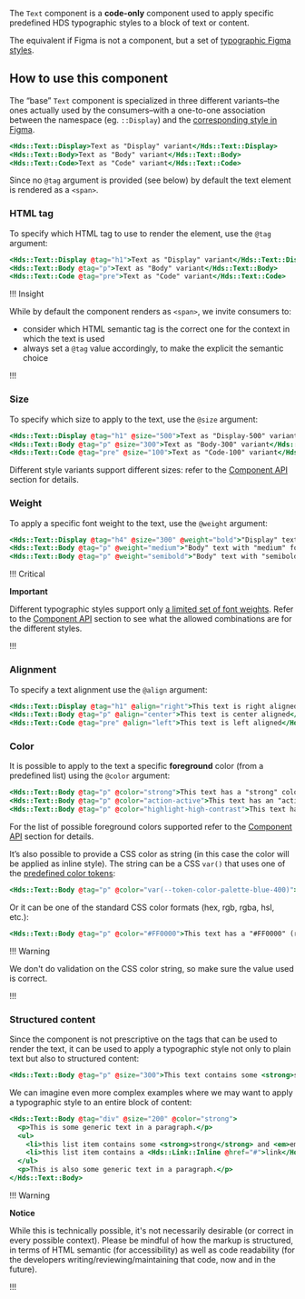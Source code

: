 The `Text` component is a **code-only** component used to apply specific predefined HDS typographic styles to a block of text or content.

The equivalent if Figma is not a component, but a set of [typographic Figma styles](https://www.figma.com/file/oQsMzMMnynfPWpMEt91OpH/HDS-Product---Foundations?type=design&node-id=1262-9192).

## How to use this component

The “base” `Text` component is specialized in three different variants–the ones actually used by the consumers–with a one-to-one association between the namespace (eg. `::Display`) and the [corresponding style in Figma](https://www.figma.com/file/oQsMzMMnynfPWpMEt91OpH/HDS-Product---Foundations?type=design&node-id=1262-9192&mode=design).

```handlebars
<Hds::Text::Display>Text as "Display" variant</Hds::Text::Display>
<Hds::Text::Body>Text as "Body" variant</Hds::Text::Body>
<Hds::Text::Code>Text as "Code" variant</Hds::Text::Code>
```

Since no `@tag` argument is provided (see below) by default the text element is rendered as a `<span>`.

### HTML tag

To specify which HTML tag to use to render the element, use the `@tag` argument:

```handlebars
<Hds::Text::Display @tag="h1">Text as "Display" variant</Hds::Text::Display>
<Hds::Text::Body @tag="p">Text as "Body" variant</Hds::Text::Body>
<Hds::Text::Code @tag="pre">Text as "Code" variant</Hds::Text::Code>
```

!!! Insight

While by default the component renders as `<span>`, we invite consumers to:
- consider which HTML semantic tag is the correct one for the context in which the text is used
- always set a `@tag` value accordingly, to make the explicit the semantic choice

!!!

### Size

To specify which size to apply to the text, use the `@size` argument:


```handlebars
<Hds::Text::Display @tag="h1" @size="500">Text as "Display-500" variant</Hds::Text::Display>
<Hds::Text::Body @tag="p" @size="300">Text as "Body-300" variant</Hds::Text::Body>
<Hds::Text::Code @tag="pre" @size="100">Text as "Code-100" variant</Hds::Text::Code>
```

Different style variants support different sizes: refer to the [Component API](#component-api) section for details.

### Weight

To apply a specific font weight to the text, use the `@weight` argument:

```handlebars
<Hds::Text::Display @tag="h4" @size="300" @weight="bold">"Display" text with "bold" font weight</Hds::Text::Display>
<Hds::Text::Body @tag="p" @weight="medium">"Body" text with "medium" font weight</Hds::Text::Body>
<Hds::Text::Body @tag="p" @weight="semibold">"Body" text with "semibold" font weight</Hds::Text::Body>
```

!!! Critical

**Important**


Different typographic styles support only [a limited set of font weights](/foundations/typography?tab=code#style-and-weight).
Refer to the [Component API](#component-api) section to see what the allowed combinations are for the different styles.

!!!

### Alignment

To specify a text alignment use the `@align` argument:

```handlebars
<Hds::Text::Display @tag="h1" @align="right">This text is right aligned</Hds::Text::Display>
<Hds::Text::Body @tag="p" @align="center">This text is center aligned</Hds::Text::Body>
<Hds::Text::Code @tag="pre" @align="left">This text is left aligned</Hds::Text::Code>
```

### Color

It is possible to apply to the text a specific **foreground** color (from a predefined list) using the `@color` argument:

```handlebars
<Hds::Text::Body @tag="p" @color="strong">This text has a "strong" color applied</Hds::Text::Body>
<Hds::Text::Body @tag="p" @color="action-active">This text has an "action-active" color applied</Hds::Text::Body>
<Hds::Text::Body @tag="p" @color="highlight-high-contrast">This text has a "highlight-high-contrast" color applied</Hds::Text::Body>
```

For the list of possible foreground colors supported refer to the [Component API](#component-api) section for details.

It’s also possible to provide a CSS color as string (in this case the color will be applied as inline style). The string can be a CSS `var()` that uses one of the [predefined color tokens](/foundations/colors?tab=palette):

```handlebars
<Hds::Text::Body @tag="p" @color="var(--token-color-palette-blue-400)">This text has a "blue-400" color applied</Hds::Text::Body>
```

Or it can be one of the standard CSS color formats (hex, rgb, rgba, hsl, etc.):

```handlebars
<Hds::Text::Body @tag="p" @color="#FF0000">This text has a "#FF0000" (red) color applied</Hds::Text::Body>
```

!!! Warning

We don't do validation on the CSS color string, so make sure the value used is correct.

!!!

### Structured content

Since the component is not prescriptive on the tags that can be used to render the text, it can be used to apply a typographic style not only to plain text but also to structured content:

```handlebars
<Hds::Text::Body @tag="p" @size="300">This text contains some <strong>strong</strong> and <em>em</em> tags, a <Hds::Link::Inline @href="#">link</Hds::Link::Inline>.</Hds::Text::Body>
```

We can imagine even more complex examples where we may want to apply a typographic style to an entire block of content:

```handlebars
<Hds::Text::Body @tag="div" @size="200" @color="strong">
  <p>This is some generic text in a paragraph.</p>
  <ul>
    <li>this list item contains some <strong>strong</strong> and <em>em</em> tags</li>
    <li>this list item contains a <Hds::Link::Inline @href="#">link</Hds::Link::Inline></li>
  </ul>
  <p>This is also some generic text in a paragraph.</p>
</Hds::Text::Body>
```

!!! Warning

**Notice**

While this is technically possible, it's not necessarily desirable (or correct in every possible context).
Please be mindful of how the markup is structured, in terms of HTML semantic (for accessibility) as well as code readability (for the developers writing/reviewing/maintaining that code, now and in the future).

!!!

